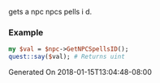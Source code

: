 gets a npc npcs pells i d.
### Example

```perl
my $val = $npc->GetNPCSpellsID();
quest::say($val); # Returns uint
```


Generated On 2018-01-15T13:04:48-08:00